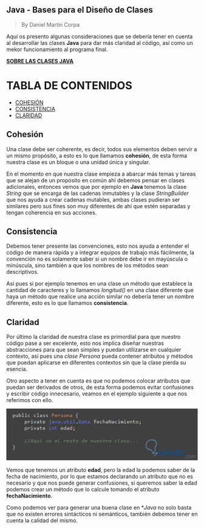 
## Java - Bases para el Diseño de Clases

> By Daniel Martin Corpa


Aquí os presento algunas consideraciones que se debería tener en cuenta al desarrollar las clases **Java** para dar más claridad al código, así como un mekor funcionamiento al programa final.

**[SOBRE LAS CLASES JAVA]( https://github.com/danicorpa/CleanCode/)**

# TABLA DE CONTENIDOS
- [COHESIÓN](#cohesión)
- [CONSISTENCIA](#consistencia)
- [CLARIDAD](#claridad)

## Cohesión

Una clase debe ser coherente, es decir, todos sus elementos deben servir a un mismo propósito, 
a esto es lo que llamamos **cohesión**, de esta forma nuestra clase es un bloque o una unidad única y singular.

En el momento en que nuestra clase empieza a abarcar más temas y tareas que se alejan de un propósito en común ahí debemos pensar en clases adicionales, entonces vemos que por ejemplo en **Java** tenemos la clase 
*String* que se encarga de las cadenas inmutables y la clase *StringBuilder* que nos ayuda a crear cadenas mutables, 
ambas clases pudieran ser similares pero sus fines son muy diferentes de ahí que estén separadas y tengan coherencia 
en sus acciones.

## Consistencia

Debemos tener presente las convenciones, esto nos ayuda a entender el código de manera rápida y a integrar equipos 
de trabajo más fácilmente, la convención no es solamente saber si un nombre debe ir en mayúscula o minúscula, 
sino también a que los nombres de los métodos sean descriptivos.

Así pues si por ejemplo tenemos en una clase un método que establece la cantidad de caracteres y lo llamamos 
*longitud()* en una clase diferente que haya un método que realice una acción similar no debería tener 
un nombre diferente, esto es lo que llamamos **consistencia**.

## Claridad

Por último la claridad de nuestra clase es primordial para que nuestro código pase a ser excelente, esto nos implica diseñar nuestras abstracciones para que sean simples y puedan utilizarse en cualquier contexto, 
así pues una *clase Persona* pueda contener atributos y métodos que puedan aplicarse en diferentes contextos sin que 
la clase pierda su esencia.


Otro aspecto a tener en cuenta es que no podemos colocar atributos que puedan ser derivados de otros, de esta forma podemos evitar confusiones y escribir código innecesario, veamos en el ejemplo siguiente a que nos referimos con ello.


![](/img/tutorials-2308-0-04393300-1405804343.jpg)


Vemos que tenemos un atributo **edad**, pero la edad la podemos saber de la fecha de nacimiento, por lo que estamos declarando un atributo que no es necesario y que nos puede generar confusiones, si queremos saber la edad podemos crear un método que lo calcule tomando el atributo **fechaNacimiento**.

Como podemos ver para generar una buena clase en **Java* no solo basta que no existen errores sintácticos ni semánticos, también debemos tener en cuenta la calidad del mismo.